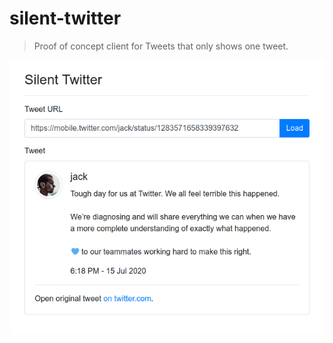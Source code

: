 # silent-twitter

> Proof of concept client for Tweets that only shows one tweet.

![screenshot](./screenshot.png)
